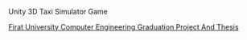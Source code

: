 Unity 3D Taxi Simulator Game

[Firat University Computer Engineering Graduation Project And Thesis](https://github.com/user-attachments/files/21085942/README.pdf)

